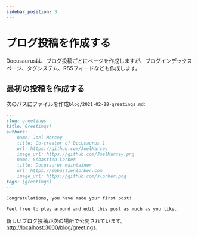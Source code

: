 ```yaml
---
sidebar_position: 3
---
```


# ブログ投稿を作成する

Docusaurusは、ブログ投稿ごとにページを作成しますが、ブログインデックスページ、タグシステム、RSSフィードなども作成します。

## 最初の投稿を作成する

次のパスにファイルを作成`blog/2021-02-28-greetings.md`:

```md title="blog/2021-02-28-greetings.md"
---
slug: greetings
title: Greetings!
authors:
  - name: Joel Marcey
    title: Co-creator of Docusaurus 1
    url: https://github.com/JoelMarcey
    image_url: https://github.com/JoelMarcey.png
  - name: Sébastien Lorber
    title: Docusaurus maintainer
    url: https://sebastienlorber.com
    image_url: https://github.com/slorber.png
tags: [greetings]
---

Congratulations, you have made your first post!

Feel free to play around and edit this post as much as you like.
```

新しいブログ投稿が次の場所で公開されています。[http://localhost:3000/blog/greetings](http://localhost:3000/blog/greetings).
